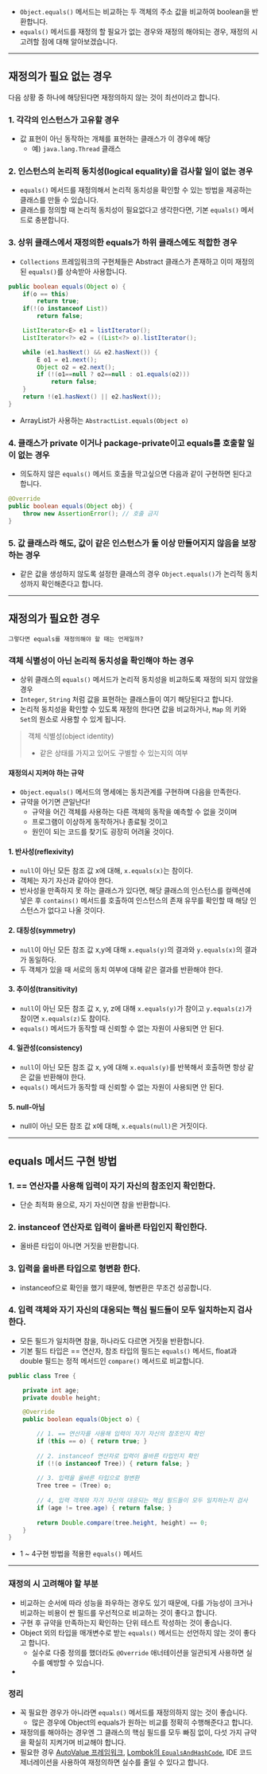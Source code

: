 
- `Object.equals()` 메서드는 비교하는 두 객체의 주소 값을 비교하여 boolean을 반환합니다.
- `equals()` 메서드를 재정의 할 필요가 없는 경우와 재정의 해야되는 경우, 재정의 시 고려할 점에 대해 알아보겠습니다.

---

## 재정의가 필요 없는 경우

다음 상황 중 하나에 해당된다면 재정의하지 않는 것이 최선이라고 합니다.

### 1. 각각의 인스턴스가 고유할 경우

- 값 표현이 아닌 동작하는 개체를 표현하는 클래스가 이 경우에 해당
	- 예) `java.lang.Thread` 클래스

### 2. 인스턴스의 논리적 동치성(logical equality)을 검사할 일이 없는 경우

- `equals()` 메서드를 재정의해서 논리적 동치성을 확인할 수 있는 방법을 제공하는 클래스를 만들 수 있습니다.
- 클래스를 정의할 때 논리적 동치성이 필요없다고 생각한다면, 기본 `equals()` 메서드로 충분합니다.

### 3. 상위 클래스에서 재정의한 equals가 하위 클래스에도 적합한 경우

- `Collections` 프레임워크의 구현체들은 Abstract 클래스가 존재하고 이미 재정의된 `equals()`를 상속받아 사용합니다.
```java
public boolean equals(Object o) {
	if(o == this)
		return true;
	if(!(o instanceof List))
		return false;

	ListIterator<E> e1 = listIterator();
	ListIterator<?> e2 = ((List<?> o).listIterator();

	while (e1.hasNext() && e2.hasNext()) {
		E o1 = e1.next();
		Object o2 = e2.next();
		if (!(o1==null ? o2==null : o1.equals(o2)))
			return false;
	}
	return !(e1.hasNext() || e2.hasNext());
}
```

- ArrayList가 사용하는 `AbstractList.equals(Object o)`

### 4. 클래스가 private 이거나 package-private이고 equals를 호출할 일이 없는 경우

- 의도하지 않은 `equals()` 메서드 호출을 막고싶으면 다음과 같이 구현하면 된다고 합니다.
```java
@Override
public boolean equals(Object obj) {
	throw new AssertionError(); // 호출 금지
}
```

### 5. 값 클래스라 해도, 값이 같은 인스턴스가 둘 이상 만들어지지 않음을 보장하는 경우

- 같은 값을 생성하지 않도록 설정한 클래스의 경우 `Object.equals()`가 논리적 동치성까지 확인해준다고 합니다.

---

## 재정의가 필요한 경우

`그렇다면 equals를 재정의해야 할 때는 언제일까?`

### 객체 식별성이 아닌 논리적 동치성을 확인해야 하는 경우
- 상위 클래스의 `equals()` 메서드가 논리적 동치성을 비교하도록 재정의 되지 않았을 경우
- `Integer`, `String` 처럼 값을 표현하는 클래스들이 여기 해당된다고 합니다.
- 논리적 동치성을 확인할 수 있도록 재정의 한다면 값을 비교하거나, `Map` 의 키와 `Set`의 원소로 사용할 수 있게 됩니다.

> 객체 식별성(object identity)
> - 같은 상태를 가지고 있어도 구별할 수 있는지의 여부

#### 재정의시 지켜야 하는 규약
- `Object.equals()` 메서드의 명세에는 동치관계를 구현하며 다음을 만족한다.
- 규약을 어기면 큰일난다!
	- 규약을 어긴 객체를 사용하는 다른 객체의 동작을 예측할 수 없을 것이며
	- 프로그램이 이상하게 동작하거나 종료될 것이고
	- 원인이 되는 코드를 찾기도 굉장히 어려울 것이다.

#### 1. 반사성(reflexivity)
- `null`이 아닌 모든 참조 값 x에 대해, `x.equals(x)`는 참이다.
- 객체는 자기 자신과 같아야 한다.
- 반사성을 만족하지 못 하는 클래스가 있다면, 해당 클래스의 인스턴스를 컬렉션에 넣은 후 `contains()` 메서드를 호출하여 인스턴스의 존재 유무를 확인할 때 해당 인스턴스가 없다고 나올 것이다.

#### 2. 대칭성(symmetry)
- `null`이 아닌 모든 참조 값 x,y에 대해 `x.equals(y)`의 결과와 `y.equals(x)`의 결과가 동일하다.
- 두 객체가 있을 때 서로의 동치 여부에 대해 같은 결과를 반환해야 한다.

#### 3. 추이성(transitivity)
- `null`이 아닌 모든 참조 값 x, y, z에 대해 `x.equals(y)`가 참이고 `y.equals(z)`가 참이면 `x.equals(z)`도 참이다.
- `equals()` 메서드가 동작할 때 신뢰할 수 없는 자원이 사용되면 안 된다.

#### 4. 일관성(consistency)
- `null`이 아닌 모든 참조 값 x, y에 대해 `x.equals(y)`를 반복해서 호출하면 항상 같은 값을 반환해야 한다.
- `equals()` 메서드가 동작할 때 신뢰할 수 없는 자원이 사용되면 안 된다.

#### 5. null-아님
- null이 아닌 모든 참조 값 x에 대해, `x.equals(null)`은 거짓이다.

---

## equals 메서드 구현 방법

### 1. == 연산자를 사용해 입력이 자기 자신의 참조인지 확인한다.
- 단순 최적화 용으로, 자기 자신이면 참을 반환합니다.

### 2. instanceof 연산자로 입력이 올바른 타입인지 확인한다.
- 올바른 타입이 아니면 거짓을 반환합니다.

### 3. 입력을 올바른 타입으로 형변환 한다.
- instanceof으로 확인을 했기 때문에, 형변환은 무조건 성공합니다.

### 4. 입력 객체와 자기 자신의 대응되는 핵심 필드들이 모두 일치하는지 검사한다.
- 모든 필드가 일치하면 참을, 하나라도 다르면 거짓을 반환합니다.
- 기본 필드 타입은 == 연산자, 참조 타입의 필드는 `equals()` 메서드, float과 double 필드는 정적 메서드인 `compare()` 메서드로 비교합니다.

```java
public class Tree {

	private int age;
	private double height;

	@Override
	public boolean equals(Object o) {

		// 1. == 연산자를 사용해 입력이 자기 자신의 참조인지 확인
		if (this == o) { return true; }
	
		// 2. instanceof 연산자로 입력이 올바른 타입인지 확인
		if (!(o instanceof Tree)) { return false; }
	
		// 3. 입력을 올바른 타입으로 형변환 
		Tree tree = (Tree) o;
	
		// 4, 입력 객체와 자기 자신의 대응되는 핵심 필드들이 모두 일치하는지 검사
		if (age != tree.age) { return false; }
	
		return Double.compare(tree.height, height) == 0;
	}
}
```
- 1 ~ 4구현 방법을 적용한 `equals()` 메서드

---

### 재정의 시 고려해야 할 부분

- 비교하는 순서에 따라 성능을 좌우하는 경우도 있기 때문에, 다를 가능성이 크거나 비교하는 비용이 싼 필드를 우선적으로 비교하는 것이 좋다고 합니다.
- 구현 후 규약을 만족하는지 확인하는 단위 테스트 작성하는 것이 좋습니다.
- Object 외의 타입을 매개변수로 받는 `equals()` 메서드는 선언하지 않는 것이 좋다고 합니다.
	- 실수로 다중 정의를 했더라도 `@Override` 애너테이션을 일관되게 사용하면 실수를 예방할 수 있습니다.
- 

### 정리

- 꼭 필요한 경우가 아니라면 `equals()` 메서드를 재정의하지 않는 것이 좋습니다.
	- 많은 경우에 Object의 equals가 원하는 비교를 정확히 수행해준다고 합니다.
- 재정의를 해야하는 경우엔 그 클래스의 핵심 필드를 모두 빠짐 없이, 다섯 가지 규약을  확실히 지켜가며 비교해야 합니다.
- 필요한 경우 [AutoValue 프레임워크](https://www.baeldung.com/introduction-to-autovalue), [Lombok의 `EqualsAndHashCode`](https://kwonnam.pe.kr/wiki/java/lombok/pitfall), IDE 코드 제너레이션을 사용하여 재정의하면 실수를 줄일 수 있다고 합니다.